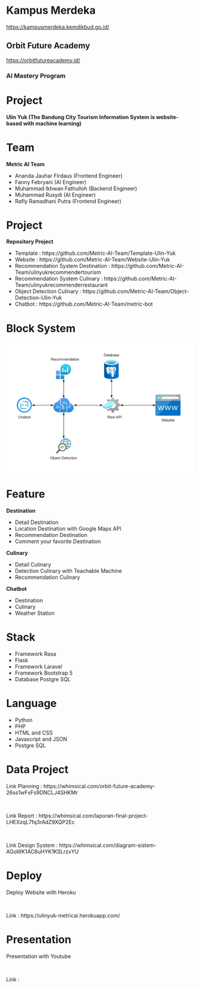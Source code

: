 # Kampus Merdeka 
https://kampusmerdeka.kemdikbud.go.id/
## Orbit Future Academy 
https://orbitfutureacademy.id/
### AI Mastery Program
# Project
<strong>Ulin Yuk (The Bandung City Tourism Information System is website-based with machine learning)</strong>

# Team
<strong>Metric AI Team</strong>
<br>
<ul>
    <li>Ananda Jauhar Firdaus (Frontend Engineer)</li>
    <li>Fanny Febryani (AI Engineer)</li>
    <li>Muhammad Ikhwan Fathulloh (Backend Engineer)</li>
    <li>Muhammad Rusydi (AI Engineer)</li>
    <li>Rafly Ramadhani Putra (Frontend Engineer)</li>
</ul>

# Project
<strong>Repository Project</strong>
<ul>
    <li>Template : https://github.com/Metric-AI-Team/Template-Ulin-Yuk</li>
    <li>Website : https://github.com/Metric-AI-Team/Website-Ulin-Yuk</li>
    <li>Recommendation System Destination : https://github.com/Metric-AI-Team/ulinyukrecommendertourism</li>
    <li>Recommendation System Culinary : https://github.com/Metric-AI-Team/ulinyukrecommenderrestaurant</li>
    <li>Object Detection Culinary : https://github.com/Metric-AI-Team/Object-Detection-Ulin-Yuk</li>
    <li>Chatbot : https://github.com/Metric-AI-Team/metric-bot</li>
</ul>

# Block System
<img src="ulinyuk.jpg">

# Feature 
<strong>Destination</strong>
<ul>
    <li>Detail Destination</li>
    <li>Location Destination with Google Maps API</li>
    <li>Recommendation Destination</li>
    <li>Comment your favorite Destination</li>
</ul>

<strong>Culinary</strong>
<ul>
    <li>Detail Culinary</li>
    <li>Detection Culinary with Teachable Machine</li>
    <li>Recommendation Culinary</li>
</ul>

<strong>Chatbot</strong>
<ul>
    <li>Destination</li>
    <li>Culinary</li>
    <li>Weather Station</li>
</ul>

# Stack
<ul>
    <li>Framework Rasa</li>
    <li>Flask</li>
    <li>Framework Laravel</li>
    <li>Framework Bootstrap 5</li>
    <li>Database Postgre SQL</li>
</ul>

# Language
<ul>
    <li>Python</li>
    <li>PHP</li>
    <li>HTML and CSS</li>
    <li>Javascript and JSON</li>
    <li>Postgre SQL</li>
</ul>

# Data Project
<p>Link Planning : https://whimsical.com/orbit-future-academy-26ss1wFxFs9DNCLJ4SHKMr</p>
<br>
<p>Link Report : https://whimsical.com/laporan-final-project-LHEXzqL7fq3rAdZ9XQP2Ec</p>
<br>
<p>Link Design System : https://whimsical.com/diagram-sistem-AGoWK1AC6uHYK1KSLrzxYU</p>

# Deploy
<p>Deploy Website with Heroku</p>
<br>
<p>Link : https://ulinyuk-metricai.herokuapp.com/</p>

# Presentation
<p>Presentation with Youtube</p>
<br>
<p>Link : </p>
